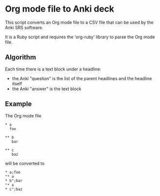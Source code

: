 Org mode file to Anki deck
===

This script converts an Org mode file to a CSV file that can be used by the Anki SRS software.

It is a Ruby script and requires the 'org-ruby' library to parse the Org mode file.

Algorithm
---

Each time there is a text block under a headline:
- the Anki "question" is the list of the parent headlines and the headline itself
- the Anki "answer" is the text block

Example
---

The Org mode file

```
* a
  foo

** b
   bar

** c
   baz
```

will be converted to

```
* a;foo
"* a
* b";bar
"* a
* c";baz
```
